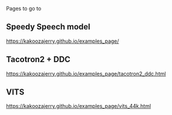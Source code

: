 Pages to go to 

## Speedy Speech model

https://kakoozajerry.github.io/examples_page/

## Tacotron2 + DDC

https://kakoozajerry.github.io/examples_page/tacotron2_ddc.html


## VITS

https://kakoozajerry.github.io/examples_page/vits_44k.html
